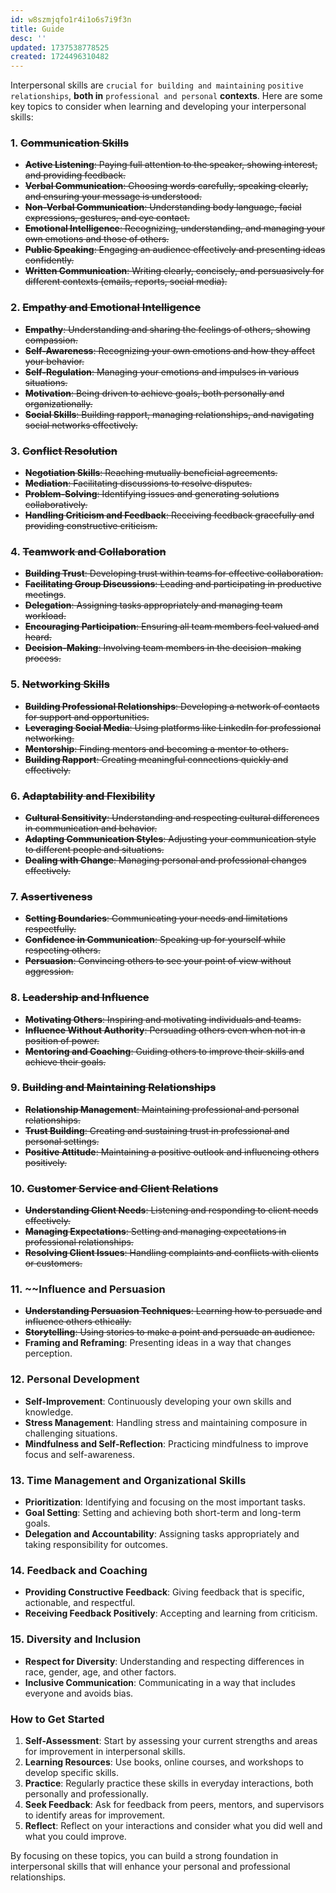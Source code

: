 ```yaml
---
id: w8szmjqfo1r4i1o6s7i9f3n
title: Guide
desc: ''
updated: 1737538778525
created: 1724496310482
---
```


Interpersonal skills are `crucial` `for building and maintaining` `positive relationships`, **both in** `professional and personal` **contexts**. Here are some key topics to consider when learning and developing your interpersonal skills:

### 1. ~~**Communication Skills**~~
   - ~~**Active Listening**: Paying full attention to the speaker, showing interest, and providing feedback.~~
   - ~~**Verbal Communication**: Choosing words carefully, speaking clearly, and ensuring your message is understood.~~
   - ~~**Non-Verbal Communication**: Understanding body language, facial expressions, gestures, and eye contact.~~
   - ~~**Emotional Intelligence**: Recognizing, understanding, and managing your own emotions and those of others.~~
   - ~~**Public Speaking**: Engaging an audience effectively and presenting ideas confidently.~~
   - ~~**Written Communication**: Writing clearly, concisely, and persuasively for different contexts (emails, reports, social media).~~

### 2. ~~**Empathy and Emotional Intelligence**~~
   - ~~**Empathy**: Understanding and sharing the feelings of others, showing compassion.~~
   - ~~**Self-Awareness**: Recognizing your own emotions and how they affect your behavior.~~
   - ~~**Self-Regulation**: Managing your emotions and impulses in various situations.~~
   - ~~**Motivation**: Being driven to achieve goals, both personally and organizationally.~~
   - ~~**Social Skills**: Building rapport, managing relationships, and navigating social networks effectively.~~

### 3. ~~**Conflict Resolution**~~
   - ~~**Negotiation Skills**: Reaching mutually beneficial agreements.~~
   - ~~**Mediation**: Facilitating discussions to resolve disputes.~~
   - ~~**Problem-Solving**: Identifying issues and generating solutions collaboratively.~~
   - ~~**Handling Criticism and Feedback**: Receiving feedback gracefully and providing constructive criticism.~~

### 4. ~~**Teamwork and Collaboration**~~
   - ~~**Building Trust**: Developing trust within teams for effective collaboration.~~
   - ~~**Facilitating Group Discussions**: Leading and participating in productive meetings~~.
   - ~~**Delegation**: Assigning tasks appropriately and managing team workload.~~
   - ~~**Encouraging Participation**: Ensuring all team members feel valued and heard.~~
   - ~~**Decision-Making**: Involving team members in the decision-making process.~~

### 5. ~~**Networking Skills**~~
   - ~~**Building Professional Relationships**: Developing a network of contacts for support and opportunities.~~
   - ~~**Leveraging Social Media**: Using platforms like LinkedIn for professional networking.~~
   - ~~**Mentorship**: Finding mentors and becoming a mentor to others.~~
   - ~~**Building Rapport**: Creating meaningful connections quickly and effectively.~~

### 6. ~~**Adaptability and Flexibility**~~
   - ~~**Cultural Sensitivity**: Understanding and respecting cultural differences in communication and behavior.~~
   - ~~**Adapting Communication Styles**: Adjusting your communication style to different people and situations.~~
   - ~~**Dealing with Change**: Managing personal and professional changes effectively.~~

### 7. ~~**Assertiveness**~~
   - ~~**Setting Boundaries**: Communicating your needs and limitations respectfully.~~
   - ~~**Confidence in Communication**: Speaking up for yourself while respecting others.~~
   - ~~**Persuasion**: Convincing others to see your point of view without aggression.~~

### 8. ~~**Leadership and Influence**~~
   - ~~**Motivating Others**: Inspiring and motivating individuals and teams.~~
   - ~~**Influence Without Authority**: Persuading others even when not in a position of power.~~
   - ~~**Mentoring and Coaching**: Guiding others to improve their skills and achieve their goals.~~

### 9. ~~**Building and Maintaining Relationships**~~
   - ~~**Relationship Management**: Maintaining professional and personal relationships.~~
   - ~~**Trust Building**: Creating and sustaining trust in professional and personal settings.~~
   - ~~**Positive Attitude**: Maintaining a positive outlook and influencing others positively.~~

### 10. ~~**Customer Service and Client Relations**~~
   - ~~**Understanding Client Needs**: Listening and responding to client needs effectively.~~
   - ~~**Managing Expectations**: Setting and managing expectations in professional relationships.~~
   - ~~**Resolving Client Issues**: Handling complaints and conflicts with clients or customers.~~

### 11. ~~**Influence and Persuasion**
   - ~~**Understanding Persuasion Techniques**: Learning how to persuade and influence others ethically.~~
   - ~~**Storytelling**: Using stories to make a point and persuade an audience.~~
   - **Framing and Reframing**: Presenting ideas in a way that changes perception.

### 12. **Personal Development**
   - **Self-Improvement**: Continuously developing your own skills and knowledge.
   - **Stress Management**: Handling stress and maintaining composure in challenging situations.
   - **Mindfulness and Self-Reflection**: Practicing mindfulness to improve focus and self-awareness.

### 13. **Time Management and Organizational Skills**
   - **Prioritization**: Identifying and focusing on the most important tasks.
   - **Goal Setting**: Setting and achieving both short-term and long-term goals.
   - **Delegation and Accountability**: Assigning tasks appropriately and taking responsibility for outcomes.

### 14. **Feedback and Coaching**
   - **Providing Constructive Feedback**: Giving feedback that is specific, actionable, and respectful.
   - **Receiving Feedback Positively**: Accepting and learning from criticism.

### 15. **Diversity and Inclusion**
   - **Respect for Diversity**: Understanding and respecting differences in race, gender, age, and other factors.
   - **Inclusive Communication**: Communicating in a way that includes everyone and avoids bias.

### How to Get Started

1. **Self-Assessment**: Start by assessing your current strengths and areas for improvement in interpersonal skills.
2. **Learning Resources**: Use books, online courses, and workshops to develop specific skills.
3. **Practice**: Regularly practice these skills in everyday interactions, both personally and professionally.
4. **Seek Feedback**: Ask for feedback from peers, mentors, and supervisors to identify areas for improvement.
5. **Reflect**: Reflect on your interactions and consider what you did well and what you could improve.

By focusing on these topics, you can build a strong foundation in interpersonal skills that will enhance your personal and professional relationships.